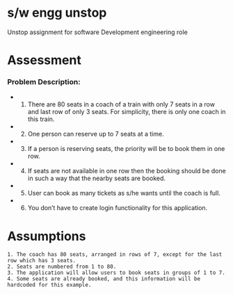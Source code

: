 # s/w engg unstop
 Unstop assignment for software  Development engineering role

# Assessment
### Problem Description:

- 1. There are 80 seats in a coach of a train with only 7 seats in a row and last row of only 3 seats. For simplicity, there is only one coach in this train.
- 2. One person can reserve up to 7 seats at a time.
- 3. If a person is reserving seats, the priority will be to book them in one row.
- 4. If seats are not available in one row then the booking should be done in such a way that the
nearby seats are booked.
- 5. User can book as many tickets as s/he wants until the coach is full.
- 6. You don’t have to create login functionality for this application.

# Assumptions
    1. The coach has 80 seats, arranged in rows of 7, except for the last row which has 3 seats.
    2. Seats are numbered from 1 to 80.
    3. The application will allow users to book seats in groups of 1 to 7.
    4. Some seats are already booked, and this information will be hardcoded for this example.
    